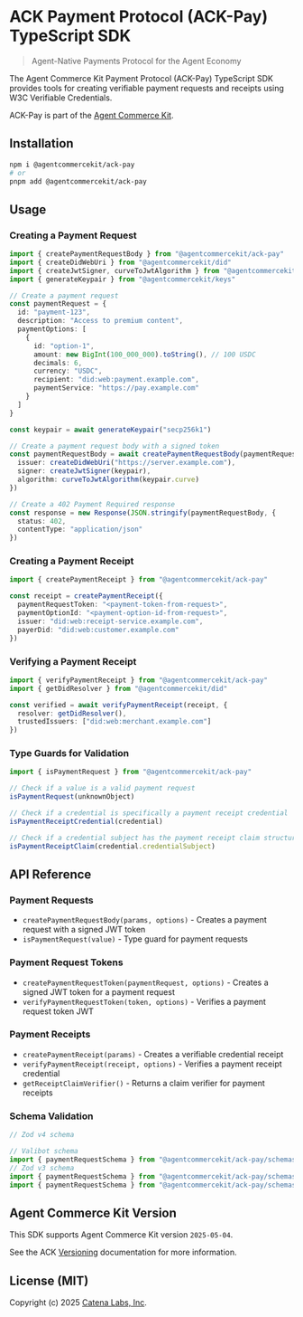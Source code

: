 # ACK Payment Protocol (ACK-Pay) TypeScript SDK

> Agent-Native Payments Protocol for the Agent Economy

The Agent Commerce Kit Payment Protocol (ACK-Pay) TypeScript SDK provides tools for creating verifiable payment requests and receipts using W3C Verifiable Credentials.

ACK-Pay is part of the [Agent Commerce Kit](https://www.agentcommercekit.com).

## Installation

```sh
npm i @agentcommercekit/ack-pay
# or
pnpm add @agentcommercekit/ack-pay
```

## Usage

### Creating a Payment Request

```ts
import { createPaymentRequestBody } from "@agentcommercekit/ack-pay"
import { createDidWebUri } from "@agentcommercekit/did"
import { createJwtSigner, curveToJwtAlgorithm } from "@agentcommercekit/jwt"
import { generateKeypair } from "@agentcommercekit/keys"

// Create a payment request
const paymentRequest = {
  id: "payment-123",
  description: "Access to premium content",
  paymentOptions: [
    {
      id: "option-1",
      amount: new BigInt(100_000_000).toString(), // 100 USDC
      decimals: 6,
      currency: "USDC",
      recipient: "did:web:payment.example.com",
      paymentService: "https://pay.example.com"
    }
  ]
}

const keypair = await generateKeypair("secp256k1")

// Create a payment request body with a signed token
const paymentRequestBody = await createPaymentRequestBody(paymentRequest, {
  issuer: createDidWebUri("https://server.example.com"),
  signer: createJwtSigner(keypair),
  algorithm: curveToJwtAlgorithm(keypair.curve)
})

// Create a 402 Payment Required response
const response = new Response(JSON.stringify(paymentRequestBody, {
  status: 402,
  contentType: "application/json"
})
```

### Creating a Payment Receipt

```ts
import { createPaymentReceipt } from "@agentcommercekit/ack-pay"

const receipt = createPaymentReceipt({
  paymentRequestToken: "<payment-token-from-request>",
  paymentOptionId: "<payment-option-id-from-request>",
  issuer: "did:web:receipt-service.example.com",
  payerDid: "did:web:customer.example.com"
})
```

### Verifying a Payment Receipt

```ts
import { verifyPaymentReceipt } from "@agentcommercekit/ack-pay"
import { getDidResolver } from "@agentcommercekit/did"

const verified = await verifyPaymentReceipt(receipt, {
  resolver: getDidResolver(),
  trustedIssuers: ["did:web:merchant.example.com"]
})
```

### Type Guards for Validation

```ts
import { isPaymentRequest } from "@agentcommercekit/ack-pay"

// Check if a value is a valid payment request
isPaymentRequest(unknownObject)

// Check if a credential is specifically a payment receipt credential
isPaymentReceiptCredential(credential)

// Check if a credential subject has the payment receipt claim structure
isPaymentReceiptClaim(credential.credentialSubject)
```

## API Reference

### Payment Requests

- `createPaymentRequestBody(params, options)` - Creates a payment request with a signed JWT token
- `isPaymentRequest(value)` - Type guard for payment requests

### Payment Request Tokens

- `createPaymentRequestToken(paymentRequest, options)` - Creates a signed JWT token for a payment request
- `verifyPaymentRequestToken(token, options)` - Verifies a payment request token JWT

### Payment Receipts

- `createPaymentReceipt(params)` - Creates a verifiable credential receipt
- `verifyPaymentReceipt(receipt, options)` - Verifies a payment receipt credential
- `getReceiptClaimVerifier()` - Returns a claim verifier for payment receipts

### Schema Validation

```ts
// Zod v4 schema

// Valibot schema
import { paymentRequestSchema } from "@agentcommercekit/ack-pay/schemas/valibot"
// Zod v3 schema
import { paymentRequestSchema } from "@agentcommercekit/ack-pay/schemas/zod/v3"
import { paymentRequestSchema } from "@agentcommercekit/ack-pay/schemas/zod/v4"
```

## Agent Commerce Kit Version

This SDK supports Agent Commerce Kit version `2025-05-04`.

See the ACK [Versioning](https://agentcommercekit.com/resources/versioning) documentation for more information.

## License (MIT)

Copyright (c) 2025 [Catena Labs, Inc](https://catenalabs.com).
